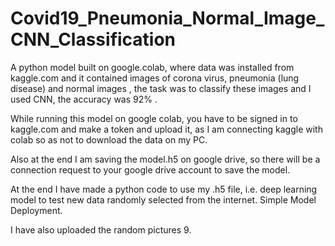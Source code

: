 # Covid19_Pneumonia_Normal_Image_CNN_Classification
A python model built on google.colab, where data was installed from kaggle.com and it contained images of corona virus, pneumonia (lung disease) and normal images , the task was to classify these images and I used CNN, the accuracy was 92% .

While running this model on google colab, you have to be signed in to kaggle.com and make a token and upload it, as I am connecting kaggle with colab so as not to download the data on my PC.

Also at the end I am saving the model.h5 on google drive, so there will be a connection request to your google drive account to save the model.

At the end I have made a python code to use my .h5 file, i.e. deep learning model to test new data randomly selected from the internet. Simple Model Deployment.

I have also uploaded the random pictures 9.
